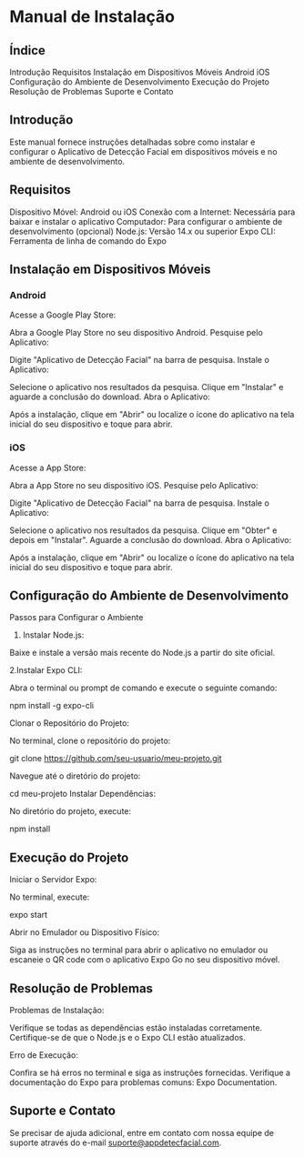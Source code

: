 # Manual de Instalação

## Índice

Introdução
Requisitos
Instalação em Dispositivos Móveis
Android
iOS
Configuração do Ambiente de Desenvolvimento
Execução do Projeto
Resolução de Problemas
Suporte e Contato

## Introdução

Este manual fornece instruções detalhadas sobre como instalar e configurar o Aplicativo de Detecção Facial em dispositivos móveis e no ambiente de desenvolvimento.

## Requisitos

Dispositivo Móvel: Android ou iOS
Conexão com a Internet: Necessária para baixar e instalar o aplicativo
Computador: Para configurar o ambiente de desenvolvimento (opcional)
Node.js: Versão 14.x ou superior
Expo CLI: Ferramenta de linha de comando do Expo

## Instalação em Dispositivos Móveis

### Android

Acesse a Google Play Store:

Abra a Google Play Store no seu dispositivo Android.
Pesquise pelo Aplicativo:

Digite "Aplicativo de Detecção Facial" na barra de pesquisa.
Instale o Aplicativo:

Selecione o aplicativo nos resultados da pesquisa.
Clique em "Instalar" e aguarde a conclusão do download.
Abra o Aplicativo:

Após a instalação, clique em "Abrir" ou localize o ícone do aplicativo na tela inicial do seu dispositivo e toque para abrir.

### iOS
Acesse a App Store:

Abra a App Store no seu dispositivo iOS.
Pesquise pelo Aplicativo:

Digite "Aplicativo de Detecção Facial" na barra de pesquisa.
Instale o Aplicativo:

Selecione o aplicativo nos resultados da pesquisa.
Clique em "Obter" e depois em "Instalar". Aguarde a conclusão do download.
Abra o Aplicativo:

Após a instalação, clique em "Abrir" ou localize o ícone do aplicativo na tela inicial do seu dispositivo e toque para abrir.

## Configuração do Ambiente de Desenvolvimento
Passos para Configurar o Ambiente

1. Instalar Node.js:

Baixe e instale a versão mais recente do Node.js a partir do site oficial.

2.Instalar Expo CLI:

Abra o terminal ou prompt de comando e execute o seguinte comando:

npm install -g expo-cli

Clonar o Repositório do Projeto:

No terminal, clone o repositório do projeto:

git clone https://github.com/seu-usuario/meu-projeto.git

Navegue até o diretório do projeto:

cd meu-projeto
Instalar Dependências:

No diretório do projeto, execute:

npm install

## Execução do Projeto
Iniciar o Servidor Expo:

No terminal, execute:

expo start

Abrir no Emulador ou Dispositivo Físico:

Siga as instruções no terminal para abrir o aplicativo no emulador ou escaneie o QR code com o aplicativo Expo Go no seu dispositivo móvel.

## Resolução de Problemas

Problemas de Instalação:

Verifique se todas as dependências estão instaladas corretamente.
Certifique-se de que o Node.js e o Expo CLI estão atualizados.

Erro de Execução:

Confira se há erros no terminal e siga as instruções fornecidas.
Verifique a documentação do Expo para problemas comuns: Expo Documentation.

## Suporte e Contato
Se precisar de ajuda adicional, entre em contato com nossa equipe de suporte através do e-mail suporte@appdetecfacial.com.